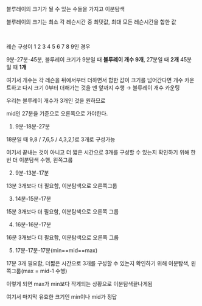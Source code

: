블루레이의 크기가 될 수 있는 수들을 가지고 이분탐색

블루레이의 크기는 최소 각 레슨시간 중 최댓값, 최대 모든 레슨시간을 합한 값

<br>

레슨 구성이 1 2 3 4 5 6 7 8 9인 경우

9분-27분-45분, 블루레이 크기가 9분일 때 **블루레이 개수 9개**, 27분일 때 **2개** 45분 일 때 **1개**

여기서 개수는 각 레슨을 뒤에서부터 더하면서 합한 값이 크기를 넘어간다면 개수 카운트하고 다시 크기 0부터 더해가는 것을 맨 앞까지 수행 → 블루레이 개수 카운팅

우리는 블루레이 개수가 3개인 것을 원하므로

mid인 27분을 기준으로 오른쪽으로 가야한다.

1. 9분-18분-27분

18분일 때 9,8 / 7,6,5 / 4,3,2,1로 3개로 구성가능

여기서 끝내는 것이 아니고 더 짧은 시간으로 3개를 구성할 수 있는지 확인하기 위해 한번 더 이분탐색 수행, 왼쪽그룹

2. 9분-13분-17분

13분 3개보다 더 필요함, 이분탐색으로 오른쪽그룹

3. 14분-15분-17분

15분 3개보다 더 필요함, 이분탐색으로 오른쪽 그룹

4. 16분-16분-17분

16분 3개보다 더 필요함, 이분탐색으로 오른쪽 그룹

5. 17분-17분-17분(min==mid==max)

17분 3개 필요함, 더짧은 시간으로 3개를 구성할 수 있는지 확인하기 위해 이분탐색, 왼쪽그룹(max = mid-1 수행)

이렇게 되면 max가 min보다 작게되는 상황으로 이분탐색끝나게됨

여기서 마지막 유효한 크기인 min이나 mid가 정답